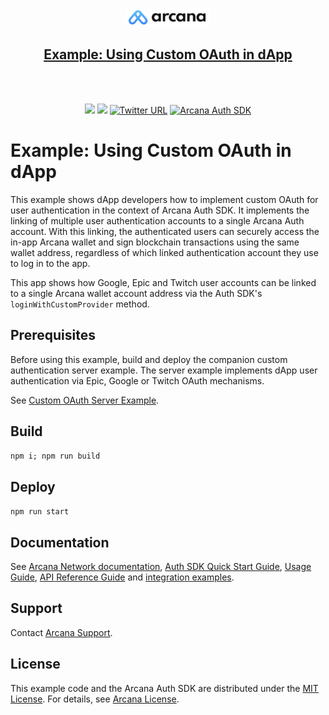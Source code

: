 <p align="center">
<a href="#start"><img height="30rem" src="https://raw.githubusercontent.com/arcana-network/branding/main/an_logo_light_temp.png"/></a>
<h2 align="center"> <a href="https://arcana.network/">Example: Using Custom OAuth in dApp </a></h2>
</p>
<br/>
<p id="banner" align="center">
<br/>
<a title="MIT License" href="https://github.com/arcana-network/license/blob/main/LICENSE.md"><img src="https://img.shields.io/badge/license-MIT-blue"/></a>
<a title="Beta release" href="https://github.com/arcana-network/custom-provider-fe-example/releases"><img src="https://img.shields.io/github/v/release/arcana-network/custom-provider-fe-example?style=flat-square&color=28A745"/></a>
<a title="Twitter" href="https://twitter.com/ArcanaNetwork"><img alt="Twitter URL" src="https://img.shields.io/twitter/url?style=social&url=https%3A%2F%2Ftwitter.com%2FArcanaNetwork"/></a>
<a href="https://docs.arcana.network/"><img src="https://raw.githubusercontent.com/arcana-network/branding/main/an_auth_sdk_banner_feb_24.png" alt="Arcana Auth SDK"/></a>
</p>

# Example: Using Custom OAuth in dApp

This example shows dApp developers how to implement custom OAuth for user authentication in the context of Arcana Auth SDK. It implements the linking of multiple user authentication accounts to a single Arcana Auth account. With this linking, the authenticated users can securely access the in-app Arcana wallet and sign blockchain transactions using the same wallet address, regardless of which linked authentication account they use to log in to the app.

This app shows how Google, Epic and Twitch user accounts can be linked to a single Arcana wallet account address via the Auth SDK's `loginWithCustomProvider` method.

## Prerequisites

Before using this example, build and deploy the companion custom authentication server example. The server example implements dApp user authentication via Epic, Google or Twitch OAuth mechanisms.

See [Custom OAuth Server Example](https://github.com/arcana-network/custom-provider-server-example).

## Build

`npm i; npm run build`

## Deploy

`npm run start`

## Documentation

See [Arcana Network documentation](https://docs.arcana.network/), [Auth SDK Quick Start Guide](https://docs.arcana.network/quick-start/auth-sdk/index.html), [Usage Guide](https://docs.arcana.network/web-sdk/auth-usage-guide.html), [API Reference Guide](https://authsdk-ref-guide.netlify.app) and [integration examples](https://docs.arcana.network/tutorials/).

## Support

Contact [Arcana Support](https://docs.arcana.network/support).

## License

This example code and the Arcana Auth SDK are distributed under the [MIT License](https://fossa.com/blog/open-source-licenses-101-mit-license/). For details, see [Arcana License](https://github.com/arcana-network/license/blob/main/LICENSE.md).
